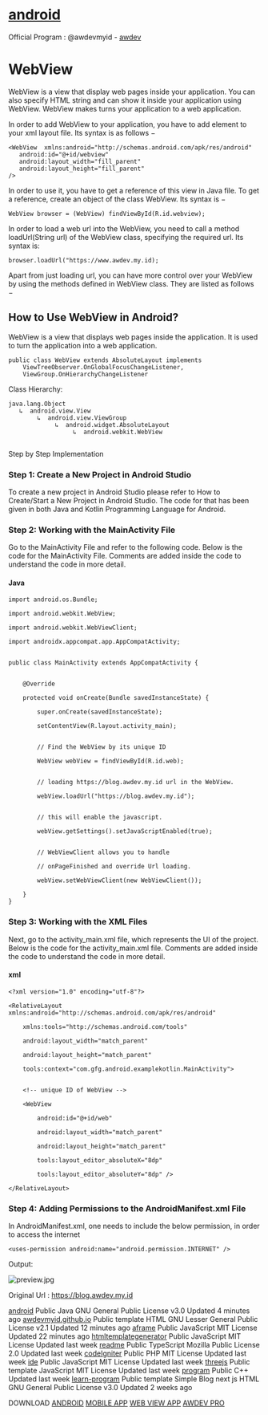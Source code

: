# [android](https://github.com/awdevmyid/android)
Official Program :  @awdevmyid - [awdev](https://www.awdev.my.id)

# WebView
WebView is a view that display web pages inside your application. You can also specify HTML string and can show it inside your application using WebView. WebView makes turns your application to a web application.

In order to add WebView to your application, you have to add <WebView> element to your xml layout file. Its syntax is as follows −

```
<WebView  xmlns:android="http://schemas.android.com/apk/res/android"
   android:id="@+id/webview"
   android:layout_width="fill_parent"
   android:layout_height="fill_parent"
/>

```
In order to use it, you have to get a reference of this view in Java file. To get a reference, create an object of the class WebView. Its syntax is −

```
WebView browser = (WebView) findViewById(R.id.webview);
```

In order to load a web url into the WebView, you need to call a method loadUrl(String url) of the WebView class, specifying the required url. Its syntax is:

```
browser.loadUrl("https://www.awdev.my.id);

```

Apart from just loading url, you can have more control over your WebView by using the methods defined in WebView class. They are listed as follows −



## How to Use WebView in Android?
WebView is a view that displays web pages inside the application. It is used to turn the application into a web application.

```
public class WebView extends AbsoluteLayout implements 
    ViewTreeObserver.OnGlobalFocusChangeListener, 
    ViewGroup.OnHierarchyChangeListener
 ```   
    
Class Hierarchy:

```
java.lang.Object
   ↳  android.view.View
        ↳  android.view.ViewGroup
             ↳  android.widget.AbsoluteLayout
                  ↳  android.webkit.WebView
                  
 ```
 
 
Step by Step Implementation

### Step 1: Create a New Project in Android Studio

To create a new project in Android Studio please refer to How to Create/Start a New Project in Android Studio. The code for that has been given in both Java and Kotlin Programming Language for Android.

### Step 2: Working with the MainActivity File
Go to the MainActivity File and refer to the following code. Below is the code for the MainActivity File. Comments are added inside the code to understand the code in more detail.

#### Java

```
import android.os.Bundle;

import android.webkit.WebView;

import android.webkit.WebViewClient;

import androidx.appcompat.app.AppCompatActivity;
 

public class MainActivity extends AppCompatActivity {
 

    @Override

    protected void onCreate(Bundle savedInstanceState) {

        super.onCreate(savedInstanceState);

        setContentView(R.layout.activity_main);
 

        // Find the WebView by its unique ID

        WebView webView = findViewById(R.id.web);
 

        // loading https://blog.awdev.my.id url in the WebView.

        webView.loadUrl("https://blog.awdev.my.id");
 

        // this will enable the javascript.

        webView.getSettings().setJavaScriptEnabled(true);
 

        // WebViewClient allows you to handle 

        // onPageFinished and override Url loading.

        webView.setWebViewClient(new WebViewClient());

    }
}

```

### Step 3: Working with the XML Files
Next, go to the activity_main.xml file, which represents the UI of the project. Below is the code for the activity_main.xml file. Comments are added inside the code to understand the code in more detail.


#### xml

```
<?xml version="1.0" encoding="utf-8"?>

<RelativeLayout xmlns:android="http://schemas.android.com/apk/res/android"

    xmlns:tools="http://schemas.android.com/tools"

    android:layout_width="match_parent"

    android:layout_height="match_parent"

    tools:context="com.gfg.android.examplekotlin.MainActivity">
 

    <!-- unique ID of WebView -->

    <WebView

        android:id="@+id/web"

        android:layout_width="match_parent"

        android:layout_height="match_parent"

        tools:layout_editor_absoluteX="8dp"

        tools:layout_editor_absoluteY="8dp" />

</RelativeLayout>

```


### Step 4: Adding Permissions to the AndroidManifest.xml File
In AndroidManifest.xml, one needs to include the below permission, in order to access the internet

```
<uses-permission android:name="android.permission.INTERNET" />

```

Output:

![preview.jpg](preview.jpg)

Original Url : https://blog.awdev.my.id

[android](https://github.com/awdevmyid/android) Public
 Java GNU General Public License v3.0 Updated 4 minutes ago
[awdevmyid.github.io](https://github.com/awdevmyid/awdevmyid.github.io) Public template
 HTML GNU Lesser General Public License v2.1 Updated 12 minutes ago
[aframe](https://github.com/awdevmyid/aframe) Public
 JavaScript MIT License Updated 22 minutes ago
[htmltemplategenerator](https://github.com/awdevmyid/htmltemplategenerator) Public
 JavaScript MIT License Updated last week
[readme](https://github.com/awdevmyid/readme) Public
 TypeScript Mozilla Public License 2.0 Updated last week
[codeIgniter](https://github.com/awdevmyid/codeIgniter) Public
 PHP MIT License Updated last week
[ide](https://github.com/awdevmyid/ide) Public
 JavaScript MIT License Updated last week
[threejs](https://github.com/awdevmyid/threejs) Public template
 JavaScript MIT License Updated last week
[program](https://github.com/awdevmyid/program) Public
 C++ Updated last week
[learn-program](https://github.com/awdevmyid/learn-program) Public template
Simple Blog next js
 HTML GNU General Public License v3.0 Updated 2 weeks ago


DOWNLOAD 
[ANDROID](https://github.com/awdevmyid/android/raw/master/app2843234-n7vy9h.apk)
[MOBILE  APP](https://fastupload.io/en/1DOv8opdX1Vk/gsuDgJC7vaa8pl2/ex5z2X47ymKqk/app2843234-n7vy9h.apk)
[WEB VIEW APP](https://apk.e-droid.net/apk/app2843234-n7vy9h.apk?v=3)
[AWDEV PRO](https://github.com/awdevmyid/android/releases/download/publish/app2843234-n7vy9h.apk)





